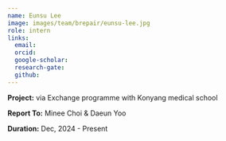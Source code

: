 ```yaml
---
name: Eunsu Lee
image: images/team/brepair/eunsu-lee.jpg
role: intern
links:
  email:
  orcid:
  google-scholar:
  research-gate:
  github:
---
```


<strong>Project:</strong> via Exchange programme with Konyang medical school <br>

<strong>Report To:</strong> Minee Choi & Daeun Yoo <br>

<strong>Duration:</strong> Dec, 2024 - Present
